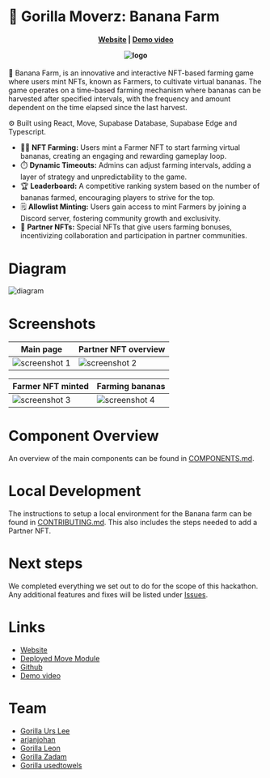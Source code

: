 # 🍌 Gorilla Moverz: Banana Farm

<h4 align="center">
  <a href="https://gorilla-moverz.xyz">Website</a> | 
  <a href="https://youtu.be/C-_KKERyUV0">Demo video</a>

![logo](public/images/bananafarm/banana-farm-logo.png)

</h4>
 
🍌 Banana Farm, is an innovative and interactive NFT-based farming game where users mint NFTs, known as Farmers, to cultivate virtual bananas. The game operates on a time-based farming mechanism where bananas can be harvested after specified intervals, with the frequency and amount dependent on the time elapsed since the last harvest.

⚙️ Built using React, Move, Supabase Database, Supabase Edge and Typescript.

- 👨‍🌾 **NFT Farming:** Users mint a Farmer NFT to start farming virtual bananas, creating an engaging and rewarding gameplay loop.
- ⏱️ **Dynamic Timeouts:** Admins can adjust farming intervals, adding a layer of strategy and unpredictability to the game.
- 🏆 **Leaderboard:** A competitive ranking system based on the number of bananas farmed, encouraging players to strive for the top.
- 🗒️ **Allowlist Minting:** Users gain access to mint Farmers by joining a Discord server, fostering community growth and exclusivity.
- 🤝 **Partner NFTs:** Special NFTs that give users farming bonuses, incentivizing collaboration and participation in partner communities.

# Diagram

![diagram](public/assets/diagram.png)

# Screenshots

| Main page                                       | Partner NFT overview                            |
| ----------------------------------------------- | ----------------------------------------------- |
| ![screenshot 1](public/screenshots/banana1.png) | ![screenshot 2](public/screenshots/banana5.png) |

| Farmer NFT minted                               | Farming bananas                                 |
| ----------------------------------------------- | ----------------------------------------------- |
| ![screenshot 3](public/screenshots/banana6.png) | ![screenshot 4](public/screenshots/banana3.png) |

# Component Overview

An overview of the main components can be found in [COMPONENTS.md](COMPONENTS.md).

# Local Development

The instructions to setup a local environment for the Banana farm can be found in [CONTRIBUTING.md](CONTRIBUTING.md). This also includes the steps needed to add a Partner NFT.

# Next steps

We completed everything we set out to do for the scope of this hackathon. Any additional features and fixes will be listed under [Issues](https://github.com/gorilla-moverz-dao/gorilla-moverz-website/issues).

# Links

- [Website](https://gorilla-moverz.xyz)
- [Deployed Move Module](https://explorer.aptoslabs.com/account/0x054211d69a169a86cb370b0492a20382160c5cb62f3a0524c15f2678c20a7c1e/modules/code/banana?network=testnet)
- [Github](https://github.com/gorilla-moverz-dao/gorilla-moverz-website/)
- [Demo video](https://youtu.be/C-_KKERyUV0)

# Team

- [Gorilla Urs Lee](https://x.com/ursleee)
- [arjanjohan](https://x.com/arjanjohan)
- [Gorilla Leon](https://x.com/gorilla_leon)
- [Gorilla Zadam](https://x.com/ETHunity_eth)
- [Gorilla usedtowels](https://x.com/BehemothBtc)
